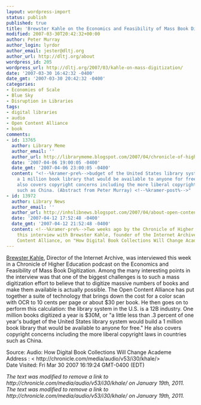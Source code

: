 ```yaml
---
layout: wordpress-import
status: publish
published: true
title: 'Brewster Kahle on the Economics and Feasibility of Mass Book Digitization'
modified: 2007-03-30T20:42:32+00:00
author: Peter Murray
author_login: lyrdor
author_email: jester@dltj.org
author_url: http://dltj.org/about
wordpress_id: 205
wordpress_url: http://dltj.org/2007/03/kahle-on-mass-digitization/
date: '2007-03-30 16:42:32 -0400'
date_gmt: '2007-03-30 20:42:32 -0400'
categories:
- Economies of Scale
- Blue Sky
- Disruption in Libraries
tags:
- digital libraries
- audio
- Open Content Alliance
- book
comments:
- id: 13765
  author: Library Meme
  author_email: ''
  author_url: http://librarymeme.blogspot.com/2007/04/chronicle-of-higher-education-brewster.html
  date: '2007-04-06 19:00:05 -0400'
  date_gmt: '2007-04-06 23:00:05 -0400'
  content: "<!--%kramer-pre%-->budget of the United States library system would build
    a 1 million book library that would be available to anyone for free.&rdquo; He
    also covers copyright concerns including the more liberal copyright laws in countries
    such as China. (Abstract from Peter Murray) <!--%kramer-post%-->"
- id: 13972
  author: Library News
  author_email: ''
  author_url: http://inhslibnews.blogspot.com/2007/04/about-open-content-alliance.html
  date: '2007-04-12 17:52:48 -0400'
  date_gmt: '2007-04-12 21:52:48 -0400'
  content: <!--%kramer-pre%-->Two weeks ago by the Chronicle of Higher Education conducted
    this interview with Brewster Kahle, founder of the Internet Archive and the Open
    Content Alliance, on "How Digital Book Collections Will Change Academe."  http://dltj.org/2007/03/kahle-on-mass-digitization/<!--%kramer-post%-->
---
```

<p><a href="http://en.wikipedia.org/wiki/Brewster_Kahle" title="Brewster Kahle - Wikipedia, the free encyclopedia">Brewster Kahle</a>, Director of the Internet Archive, was interviewed this week in a Chronicle of Higher Education podcast on the <span class="removed_link" title="http://chronicle.com/media/audio/v53/i30/khale/">Economics and Feasibility of Mass Book Digitization</span>.  Among the many interesting points in the interview was that one of the biggest challenges is to such a mass digitization effort to believe that to digitize massive numbers of books and make them available is actually possible.  The Open Content Alliance has put together a suite of technology that brings down the cost for a color scan with OCR to 10 cents per page or about $30 per book.  He then goes on to perform this calculation:  the library system in the U.S. is a 12B industry.  One million books digitized a year is $30M, or "a little less than .3 percent of one year's budget of the United States library system would build a 1 million book library that would be available to anyone for free."  He also covers copyright concerns including the more liberal copyright laws in countries such as China.</p>
<p>Source: Audio: How Digital Book Collections Will Change Academe<br />
Address : < <span class="removed_link" title="http://chronicle.com/media/audio/v53/i30/khale/">http://chronicle.com/media/audio/v53/i30/khale/</span>><br />
Date Visited: Fri Mar 30 2007 16:19:24 GMT-0400 (EDT)</p>
<p style="padding:0;margin:0;font-style:italic;" class="removed_link">The text was modified to remove a link to http://chronicle.com/media/audio/v53/i30/khale/ on January 19th, 2011.</p>
<p style="padding:0;margin:0;font-style:italic;" class="removed_link">The text was modified to remove a link to http://chronicle.com/media/audio/v53/i30/khale/ on January 19th, 2011.</p>
